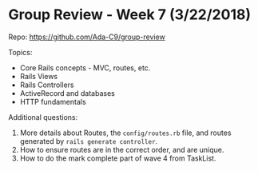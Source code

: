# Group Review - Week 7 (3/22/2018)

Repo: https://github.com/Ada-C9/group-review

Topics:
* Core Rails concepts - MVC, routes, etc.
* Rails Views
* Rails Controllers
* ActiveRecord and databases
* HTTP fundamentals

Additional questions:
1. More details about Routes, the `config/routes.rb` file, and routes generated by `rails generate controller`.
2. How to ensure routes are in the correct order, and are unique.
3. How to do the mark complete part of wave 4 from TaskList.
